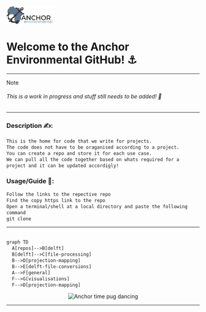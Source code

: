 <head>
  <a href="https://anchorenvironmental.co.za/">
    <img width="25%" src="./Anchorlogo.svg" alt="Anchor Logo">
  </a>
</head>

<body>
  <p>
  <h1>
    <b>
    Welcome to the Anchor Environmental GitHub! ⚓
    </b>
  </h1>
</p> 
</body>

---
  
> [!NOTE]
> <h6><em>This is a work in progress and stuff still needs to be added! 🚧</em></h6>
---
### Description ✍️:
    This is the home for code that we write for projects. 
    The code does not have to be oraganised according to a project. 
    You can create a repo and store it for each use case. 
    We can pull all the code together based on whats required for a project and it can be updated accordigly!

### Usage/Guide 🦮:
    Follow the links to the repective repo
    Find the copy https link to the repo
    Open a terminal/shell at a local directory and paste the following command
    git clone
---

```mermaid

graph TD
  A[repos]-->B[delft]
  B[delft]-->C[file-processing]
  B-->D[projection-mapping]
  B-->E[delft-file-conversions]
  A-->F[general]
  F-->G[visualisations]
  F-->D[projection-mapping]

```
  
  <p align="center">
    <img width="15%" src="https://github.com/Anchor-Environmental/.github/assets/149476021/9979c3ac-7c9d-4c6e-87a5-bf9a1d4799a6" alt="Anchor time pug dancing">
  </p>

  ---



